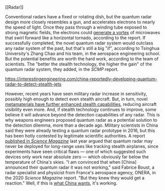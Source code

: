 [[Radar]]

Conventional radars have a fixed or rotating dish, but the quantum radar design more closely resembles a gun, and accelerates electrons to nearly the speed of light. Once they pass through a winding tube exposed to strong magnetic fields, the electrons could [generate a vortex](https://interestingengineering.com/researchers-demonstrate-the-worlds-first-quantum-radar) of microwaves that swirl forward like a horizontal tornado, according to the report. If successfully completed, the novel quantum radar system would outclass any radar system of the past, but that's still a big "if", according to Tsinghua University's Zhang Chao and his team, in the aerospace engineering school. But the potential benefits are worth the hard work, according to the team of scientists. The "better the stealth technology, the higher the gain" of the quantum radar system, they added, in the _SCMP_ report.


https://interestingengineering.com/china-reportedly-developing-quantum-radar-to-detect-stealth-jets


However, recent years have seen military radar increase in sensitivity, possibly high enough to detect even stealth aircraft. But, in turn, novel [metamaterials have further enhanced stealth capabilities](https://interestingengineering.com/invisibility-cloaks-are-no-longer-just-science-fiction), reducing aircraft visibility even more. And, if stealth technology continues to improve, some believe it will advance beyond the detection capabilities of any radar. This is why weapons engineers proposed quantum radar as a potential solution to the detection dilemma, more than a decade ago. Military scientists in China said they were already testing a quantum radar prototype in 2016, but this has been hotly contested by legitimate scientific authorities. A report [published in _Science Magazine_](https://www.science.org/news/2020/09/short-weird-life-and-potential-afterlife-quantum-radar) last year argued that quantum radar may never be deployed for long-range uses like tracking stealth airplanes, since experiments have seen critical flaws — one of which suggested such devices only work near absolute zero — which obviously far below the temperature of China's skies. "I am convinced that when [China] announced their quantum radar it was not working," said Fabrice Boust, a radar specialist and physicist from France's aerospace agency, ONERA, in the 2020 _Science Magazine_ report. "But they knew they would get a reaction." Well, if this is [what China wants](https://interestingengineering.com/us-officials-warn-that-china-is-developing-advanced-anti-satellite-technology), it's working.